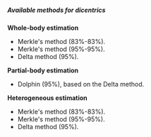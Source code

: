 ##### Available methods for dicentrics

**Whole-body estimation**
- Merkle's method (83%-83%).
- Merkle's method (95%-95%).
- Delta method (95%).

**Partial-body estimation**
- Dolphin (95%), based on the Delta method.

**Heterogeneous estimation**
- Merkle's method (83%-83%).
- Merkle's method (95%-95%).
- Delta method (95%).
